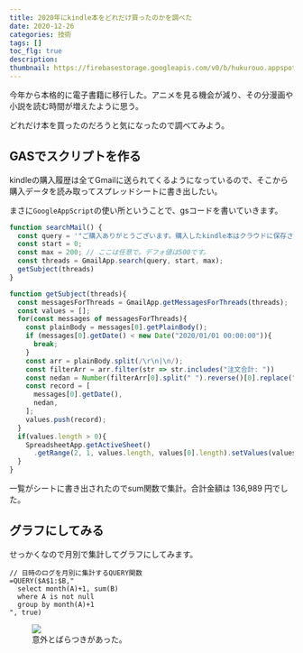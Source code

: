 ```yaml
---
title: 2020年にkindle本をどれだけ買ったのかを調べた
date: 2020-12-26
categories: 技術
tags: []
toc_flg: true
description: 
thumbnail: https://firebasestorage.googleapis.com/v0/b/hukurouo.appspot.com/o/images%2Frapture_20201226130235.png?alt=media&token=4668884b-32d8-4d61-a144-076d40805dcc
---
```


今年から本格的に電子書籍に移行した。アニメを見る機会が減り、その分漫画や小説を読む時間が増えたように思う。

どれだけ本を買ったのだろうと気になったので調べてみよう。

## GASでスクリプトを作る

kindleの購入履歴は全てGmailに送られてくるようになっているので、そこから購入データを読み取ってスプレッドシートに書き出したい。

まさに`GoogleAppScript`の使い所ということで、gsコードを書いていきます。

~~~ts
function searchMail() {
  const query = '"ご購入ありがとうございます。購入したkindle本はクラウドに保存され、コンテンツと端末の管理から確認できます。"';
  const start = 0;
  const max = 200; // ここは任意で。デフォ値は500です。
  const threads = GmailApp.search(query, start, max);
  getSubject(threads)
}

function getSubject(threads){
  const messagesForThreads = GmailApp.getMessagesForThreads(threads);
  const values = [];
  for(const messages of messagesForThreads){
    const plainBody = messages[0].getPlainBody();
    if (messages[0].getDate() < new Date("2020/01/01 00:00:00")){
      break;
    }
    const arr = plainBody.split(/\r\n|\n/);
    const filterArr = arr.filter(str => str.includes("注文合計: "))
    const nedan = Number(filterArr[0].split(" ").reverse()[0].replace(",",""))
    const record = [
      messages[0].getDate(),
      nedan,
    ];
    values.push(record);
  }
  if(values.length > 0){
    SpreadsheetApp.getActiveSheet()
      .getRange(2, 1, values.length, values[0].length).setValues(values);
  }
}
~~~

一覧がシートに書き出されたのでsum関数で集計。合計金額は 136,989 円でした。

## グラフにしてみる

せっかくなので月別で集計してグラフにしてみます。

~~~ts{}[]
// 日時のログを月別に集計するQUERY関数
=QUERY($A$1:$B,"
  select month(A)+1, sum(B) 
  where A is not null 
  group by month(A)+1
", true)
~~~

<figure><img src="https://firebasestorage.googleapis.com/v0/b/hukurouo.appspot.com/o/images%2Frapture_20201226130235.png?alt=media&token=4668884b-32d8-4d61-a144-076d40805dcc"><figcaption>意外とばらつきがあった。</figcaption></figure>